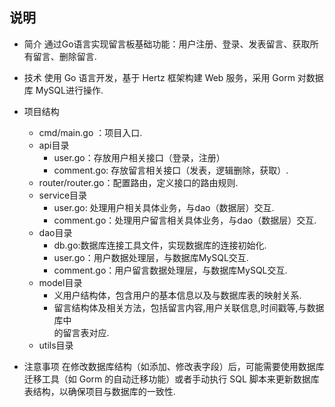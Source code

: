 ## 说明
- 简介
通过Go语言实现留言板基础功能：用户注册、登录、发表留言、获取所有留言、删除留言. 

- 技术
使用 Go 语言开发，基于 Hertz 框架构建 Web 服务，采用 Gorm 对数据库 MySQL进行操作. 

- 项目结构
	- cmd/main.go ：项目入口.
	- api目录
		- user.go：存放用户相关接口（登录，注册）
		- comment.go:  存放留言相关接口（发表，逻辑删除，获取）.
    - router/router.go：配置路由，定义接口的路由规则. 
	- service目录
		- user.go: 处理用户相关具体业务，与dao（数据层）交互.
		- comment.go：处理用户留言相关具体业务，与dao（数据层）交互.
    - dao目录
        - db.go:数据库连接工具文件，实现数据库的连接初始化. 
        - user.go：用户数据处理层，与数据库MySQL交互.
        - comment.go：用户留言数据处理层，与数据库MySQL交互.
	- model目录
		- 义用户结构体，包含用户的基本信息以及与数据库表的映射关系.
		- 留言结构体及相关方法，包括留言内容,用户关联信息,时间戳等,与数据库中   
		的留言表对应.
	- utils目录
- 注意事项
在修改数据库结构（如添加、修改表字段）后，可能需要使用数据库迁移工具（如 Gorm 的自动迁移功能）或者手动执行 SQL 脚本来更新数据库表结构，以确保项目与数据库的一致性.